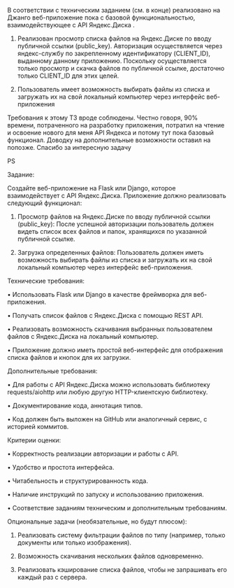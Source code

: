 В соответствии с техническим заданием (см. в конце) реализовано на Джанго веб-приложение пока с базовой функциональностью, взаимодействующее с API Яндекс.Диска .

1. Реализован просмотр списка файлов на Яндекс.Диске по вводу публичной ссылки (public_key). Авторизация осуществляется через яндекс-службу по закрепленному идентификатору (CLIENT_ID), выданному данному приложению. Поскольку осуществляется только просмотр и скачка файлов по публичной ссылке, достаточно только CLIENT_ID для этих целей.

2. Пользователь имеет возможность выбирать файлы из списка и загружать их на свой локальный компьютер через интерфейс веб-приложения

Требования к этому ТЗ вроде соблюдены. Честно говоря, 90% времени, потраченного на разработку приложения, потратил на чтение и освоение нового для меня API Яндекса и потому тут пока базовый функционал. Доводку на дополнительные возможности оставил на попозже. Спасибо за интересную задачу
 
PS

Задание:

Создайте веб-приложение на Flask или Django, которое взаимодействует с API Яндекс.Диска. Приложение должно реализовать следующий функционал:

1.	Просмотр файлов на Яндекс.Диске по вводу публичной ссылки (public_key):
После успешной авторизации пользователь должен видеть список всех файлов и папок, хранящихся по указанной публичной ссылке.

2.	Загрузка определенных файлов:
Пользователь должен иметь возможность выбирать файлы из списка и загружать их на свой локальный компьютер через интерфейс веб-приложения.

Технические требования:

•	Использовать Flask или Django в качестве фреймворка для веб-приложения.

•	Получать список файлов с Яндекс.Диска с помощью REST API.

•	Реализовать возможность скачивания выбранных пользователем файлов с Яндекс.Диска на локальный компьютер.

•	Приложение должно иметь простой веб-интерфейс для отображения списка файлов и кнопок для их загрузки.

Дополнительные требования:

•	Для работы с API Яндекс.Диска можно использовать библиотеку requests/aiohttp или любую другую HTTP-клиентскую библиотеку.

•	Документирование кода, аннотация типов.

•	Код должен быть выложен на GitHub или аналогичный сервис, с историей коммитов.

Критерии оценки:

•	Корректность реализации авторизации и работы с API.

•	Удобство и простота интерфейса.

•	Читабельность и структурированность кода.

•	Наличие инструкций по запуску и использованию приложения.

•	Соответствие заданиям техническим и дополнительным требованиям.

Опциональные задачи (необязательные, но будут плюсом):

1.	Реализовать систему фильтрации файлов по типу (например, только документы или только изображения).
	      
2.	Возможность скачивания нескольких файлов одновременно.
	
3.	Реализовать кэширование списка файлов, чтобы не запрашивать его каждый раз с сервера.
   
